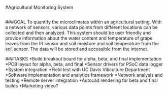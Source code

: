 #Agricultural Monitoring System
##

###GOAL
To quantify the microclimates within an agricultural setting. With a network of sensors, various data points from different locations can be collected and then analyzed. This system should be user friendly and provide information about the water content and temperature of grape leaves from the IR sensor and soil moisture and soil temperature from the soil sensor. The data will be stored and accessible from the internet.

###TASKS
*Build breakout board for alpha, beta, and final implementation
*PCB layout for alpha, beta, and final
*Sensor drivers for PSoC data logger 
*System integration
*Field test with UC Davis Viticulture Department
*Software implementation and analytics framework
*Network analysis and testing
*Remote server integration
*Autocad rendering for beta and final builds
*Marketing video?




